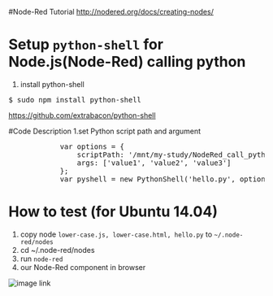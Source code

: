#Node-Red Tutorial
http://nodered.org/docs/creating-nodes/

# Setup `python-shell` for Node.js(Node-Red) calling python
1. install python-shell
<pre>
$ sudo npm install python-shell
</pre>

https://github.com/extrabacon/python-shell

#Code Description
1.set Python script path and argument
<pre>
            var options = {
                scriptPath: '/mnt/my-study/NodeRed_call_python',
                args: ['value1', 'value2', 'value3']
            };
            var pyshell = new PythonShell('hello.py', options);
</pre>

# How to test (for Ubuntu 14.04)
1. copy node `lower-case.js, lower-case.html, hello.py` to `~/.node-red/nodes`
2. cd ~/.node-red/nodes
3. run `node-red`
4. our Node-Red component in browser

![image link](https://github.com/ivan0124/my-study/blob/master/create_NodeRed_node/image/20160817_node_red.png)

